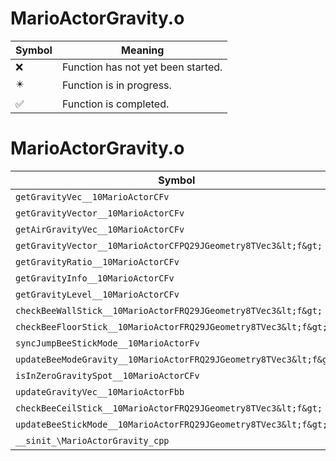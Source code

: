 # MarioActorGravity.o
| Symbol | Meaning 
| ------------- | ------------- 
| :x: | Function has not yet been started. 
| :eight_pointed_black_star: | Function is in progress. 
| :white_check_mark: | Function is completed. 


# MarioActorGravity.o
| Symbol | Decompiled? |
| ------------- | ------------- |
| `getGravityVec__10MarioActorCFv` | :x: |
| `getGravityVector__10MarioActorCFv` | :x: |
| `getAirGravityVec__10MarioActorCFv` | :x: |
| `getGravityVector__10MarioActorCFPQ29JGeometry8TVec3&lt;f&gt;` | :x: |
| `getGravityRatio__10MarioActorCFv` | :x: |
| `getGravityInfo__10MarioActorCFv` | :x: |
| `getGravityLevel__10MarioActorCFv` | :x: |
| `checkBeeWallStick__10MarioActorFRQ29JGeometry8TVec3&lt;f&gt;` | :x: |
| `checkBeeFloorStick__10MarioActorFRQ29JGeometry8TVec3&lt;f&gt;` | :x: |
| `syncJumpBeeStickMode__10MarioActorFv` | :x: |
| `updateBeeModeGravity__10MarioActorFRQ29JGeometry8TVec3&lt;f&gt;` | :x: |
| `isInZeroGravitySpot__10MarioActorCFv` | :x: |
| `updateGravityVec__10MarioActorFbb` | :x: |
| `checkBeeCeilStick__10MarioActorFRQ29JGeometry8TVec3&lt;f&gt;` | :x: |
| `updateBeeStickMode__10MarioActorFRQ29JGeometry8TVec3&lt;f&gt;` | :x: |
| `__sinit_\MarioActorGravity_cpp` | :x: |
